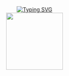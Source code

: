 <div align="center">
   <a href="https://git.io/typing-svg"><img src="https://readme-typing-svg.demolab.com?font=Cascadia+Code&weight=100&size=16&letterSpacing=-1px&duration=1250&pause=625&color=00FFFF&center=true&vCenter=true&random=true&width=512&height=64&lines=Quick+nymph+bugs+vex+fjord+waltz.;Waltz%2C+bad+nymph%2C+for+quick+jigs+vex.;Glib+jocks+quiz+nymph+to+vex+dwarf.;Sphinx+of+black+quartz%2C+judge+my+vow.;How+quickly+daft+jumping+zebras+vex!;The+five+boxing+wizards+jump+quickly.;Jackdaws+love+my+big+sphinx+of+quartz.;Pack+my+box+with+five+dozen+liquor+jugs." alt="Typing SVG" /></a> 
</div>

<div align="center">
  <img height="150" src="https://media.tenor.com/vFbQZ1pifXcAAAAj/gray-wolf-kemono-friends.gif"  />
</div>
